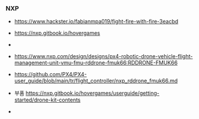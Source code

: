 



###  NXP
- https://www.hackster.io/fabianmpa019/fight-fire-with-fire-3eacbd

-  https://nxp.gitbook.io/hovergames
-  
- https://www.nxp.com/design/designs/px4-robotic-drone-vehicle-flight-management-unit-vmu-fmu-rddrone-fmuk66:RDDRONE-FMUK66

-  https://github.com/PX4/PX4-user_guide/blob/main/tr/flight_controller/nxp_rddrone_fmuk66.md 


- 부품 https://nxp.gitbook.io/hovergames/userguide/getting-started/drone-kit-contents
-    
